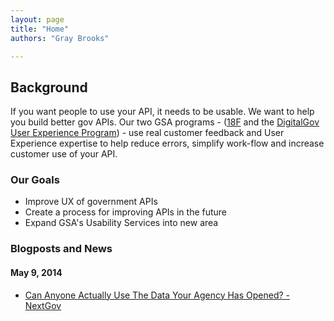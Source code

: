 ```yaml
---
layout: page
title: "Home"
authors: "Gray Brooks"

---
```


## Background

If you want people to use your API, it needs to be usable.
We want to help you build better gov APIs.  Our two GSA programs - ([18F](https://18f.gsa.gov/) and the [DigitalGov User Experience Program](https://www.digitalgov.gov/resources/digitalgov-user-experience-program/)) - use real customer feedback and User Experience expertise to help reduce errors, simplify work-flow and increase customer use of your API. 


### Our Goals 

* Improve UX of government APIs 
* Create a process for improving APIs in the future
* Expand GSA's Usability Services into new area



### Blogposts and News

#### May 9, 2014
* [Can Anyone Actually Use The Data Your Agency Has Opened? - NextGov](http://www.nextgov.com/technology-news/tech-insider/2014/05/can-anyone-actually-use-data-your-agency-has-opened/84202/?oref=voicesmodule)
